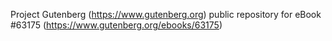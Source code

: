 Project Gutenberg (https://www.gutenberg.org) public repository for eBook #63175 (https://www.gutenberg.org/ebooks/63175)
